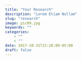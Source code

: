 ```yaml
---
title: "Your Research"
description: "Lorem Etiam Nullam"
slug: "research"
image: pic09.jpg
keywords: ""
categories:
    - ""
    - ""
date: 2017-10-31T22:26:09-05:00
draft: false
---
```


